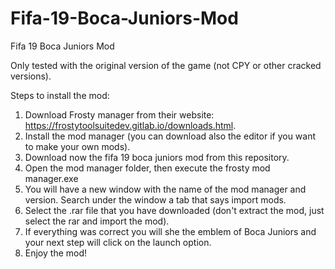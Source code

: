 # Fifa-19-Boca-Juniors-Mod
Fifa 19 Boca Juniors Mod

Only tested with the original version of the game (not CPY or other cracked versions).

Steps to install the mod:

1. Download Frosty manager from their website: https://frostytoolsuitedev.gitlab.io/downloads.html.
2. Install the mod manager (you can download also the editor if you want to make your own mods).
3. Download now the fifa 19 boca juniors mod from this repository.
4. Open the mod manager folder, then execute the frosty mod manager.exe
5. You will have a new window with the name of the mod manager and version. Search under the window a tab that says import mods.
6. Select the .rar file that you have downloaded (don't extract the mod, just select the rar and import the mod).
7. If everything was correct you will she the emblem of Boca Juniors and your next step will click on the launch option.
8. Enjoy the mod!
